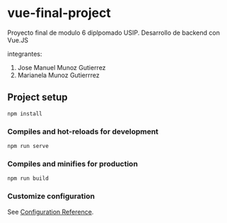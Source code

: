 # vue-final-project

Proyecto final de modulo 6 diplpomado USIP. Desarrollo de backend con Vue.JS

integrantes:
 1. Jose Manuel Munoz Gutierrez
 2. Marianela Munoz Gutierrrez

## Project setup
```
npm install
```

### Compiles and hot-reloads for development
```
npm run serve
```

### Compiles and minifies for production
```
npm run build
```

### Customize configuration
See [Configuration Reference](https://cli.vuejs.org/config/).
